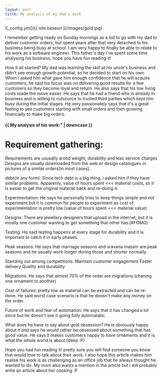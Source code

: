 ```yaml
---
layout: post
title: My analysis of my dad's work
---
```



![_config.yml]({{ site.baseurl }}/images/gold.jpg)


I remember getting ready on Sunday mornings as a kid to go with my dad to 
deliver customer orders, but spent years after that very detached to his business
being busy at school. I am very happy to finally be able to relate to his work as
a software engineer. This father's day I've spent some time analysing his business, 
hope you have fun reading it!

How it all started? 
My dad was learning the skill at his uncle's business and didn't see enough growth
potential, so he decided to start on his own. 
When i asked him what gave him enough confidence that he will acquire customers, he 
said his focus was on delivering good results for a few customers so they become loyal and return. 
He also says that his low living costs made the move easier.
He says that he had a friend who is already in business and is willing to outsource to trusted
third parties which kept him busy during the initial stages.
He very passionately says that it's a great feeling to see customers starting with small orders and 
then growing financially to make big orders. 

<h4>{{ My analysis of his work:" | downcase }}</h4>


# Requirement gathering:
Requirements are ususally arond weight, durability and less service charges
Designs are usually downloaded from the web or design catalogues or pictures 
of a similar orders(in most cases).

debt(in any form):
Since tech debt is a big thing, i asked him if they have similar problems. 
Apparenly, value of hours spent <<< material costs, so it is easier to get the original 
material back and re-doing it. 

Experimentation:
He says he personally tries to keep things simple and not experiment but it is common 
for people to experiment as cost of experimentation is pretty low.(value of hours spent <<< material value)

Designs:
There are jewellery designers that upload in the internet, but it is mostly one customer wanting 
to get something that other has.(#FOMO)

Testing:
He said testing happens at every stage for durability and it is important to catch it in early 
phases.

Peak seasons:
He says that marriage seasons and sravana masam are peak seasons and he usually work 
longer during those and shorter normally.

Standing out among competitions:
Maintain customer engagement
Faster delivery
Quality and durability

Migrations:
He says that almost 70% of the order are migrations.(chaning one ornament to another)

Cost of failures:
pretty low as material can be extracted and can be re-done. 
He said worst case scenario is that he doesn't make any money on the order.

Future of work and fear of automation:
He says that it has changed a lot since but he doesn't see it going fully automatatic.

What does he have to say about gold obsession?
He is obviously happy about it and says he would rather be obsessed about something that 
has good value. 
He says it makes customers happy to have ornaments and it is what the whole world is about.(deep :P)

Hope you had fun reading it! pretty sure you will find someone you know that would love
to talk about their work. I also hope this article makes him realise his work is as challenging 
as an office job that he always thought he wanted to do.
My mom also wants a mention in the article but i will probably write an article about her cooking :P
